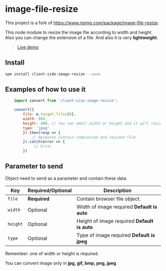 # image-file-resize
 
This project is a fork of https://www.npmjs.com/package/image-file-resize.

This node module to resize the image file according to width and height. Also you can change the extension of a file. And also it is very **lightweight**.

> [Live demo](https://react-rggk21.stackblitz.io/)

## Install

```sh
npm install client-side-image-resize --save
```
## Examples of how to use it

```javascript
    import convert from 'client-size-image-resize';

    convert({ 
        file: e.target.files[0],  
        width: 600, 
        height: 400, // You can ommit width or height and it will resize proportionally.
        type: 'jpeg'
        }).then(resp => {
            // Response contain compressed and resized file
        }).catch(error => {
             // Error
        })
```

## Parameter to send
 Object need to send as a parameter and contain these data.

| Key | Required/Optional | Description |
| --- | --- | --- |
| `file` | **Required** | Contain browser file object. |
| `width` | Optional | Width of image required **Default is auto** |
| `height` | Optional | Height of image required **Default is auto** |
| `type` | Optional | Type of image required **Default is jpeg** |

Remember: one of width or height is required.

You can convert image only in **jpg, gif, bmp, png, jpeg**.
